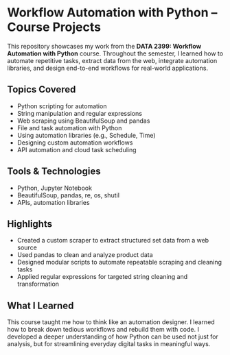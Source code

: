 # Workflow Automation with Python – Course Projects

This repository showcases my work from the **DATA 2399: Workflow Automation with Python** course. Throughout the semester, I learned how to automate repetitive tasks, extract data from the web, integrate automation libraries, and design end-to-end workflows for real-world applications.

## Topics Covered
- Python scripting for automation
- String manipulation and regular expressions
- Web scraping using BeautifulSoup and pandas
- File and task automation with Python
- Using automation libraries (e.g., Schedule, Time)
- Designing custom automation workflows
- API automation and cloud task scheduling

## Tools & Technologies
- Python, Jupyter Notebook
- BeautifulSoup, pandas, re, os, shutil
- APIs, automation libraries

## Highlights
- Created a custom scraper to extract structured set data from a web source
- Used pandas to clean and analyze product data
- Designed modular scripts to automate repeatable scraping and cleaning tasks
- Applied regular expressions for targeted string cleaning and transformation

## What I Learned
This course taught me how to think like an automation designer. I learned how to break down tedious workflows and rebuild them with code. I developed a deeper understanding of how Python can be used not just for analysis, but for streamlining everyday digital tasks in meaningful ways.
